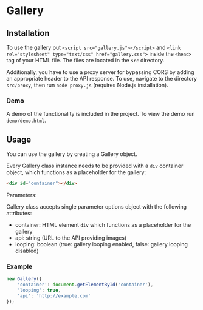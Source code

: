 # Gallery

## Installation
To use the gallery put ```<script src="gallery.js"></script>``` and  ```<link rel="stylesheet" type="text/css" href="gallery.css">``` inside the ```<head>``` tag of your HTML file. The files are located in the ```src``` directory.

Additionally, you have to use a proxy server for bypassing CORS by adding an appropriate header to the API response. To use, navigate to the directory ```src/proxy```, then run ```node proxy.js``` (requires Node.js installation).

### Demo
A demo of the functionality is included in the project. To view the demo run ```demo/demo.html```.

## Usage
You can use the gallery by creating a Gallery object.

Every Gallery class instance needs to be provided with a ```div``` container object, which functions as a placeholder for the gallery:
```html
<div id="container"></div>
```

Parameters:

Gallery class accepts single parameter <a name="options">options</a> object with the following attributes:
  * container: HTML element ```div``` which functions as a placeholder for the gallery
  * api: string (URL to the API providing images)
  * looping: boolean (true: gallery looping enabled, false: gallery looping disabled)

### Example

```javascript
new Gallery({
    'container': document.getElementById('container'),
    'looping': true,
    'api': 'http://example.com'
});
```

